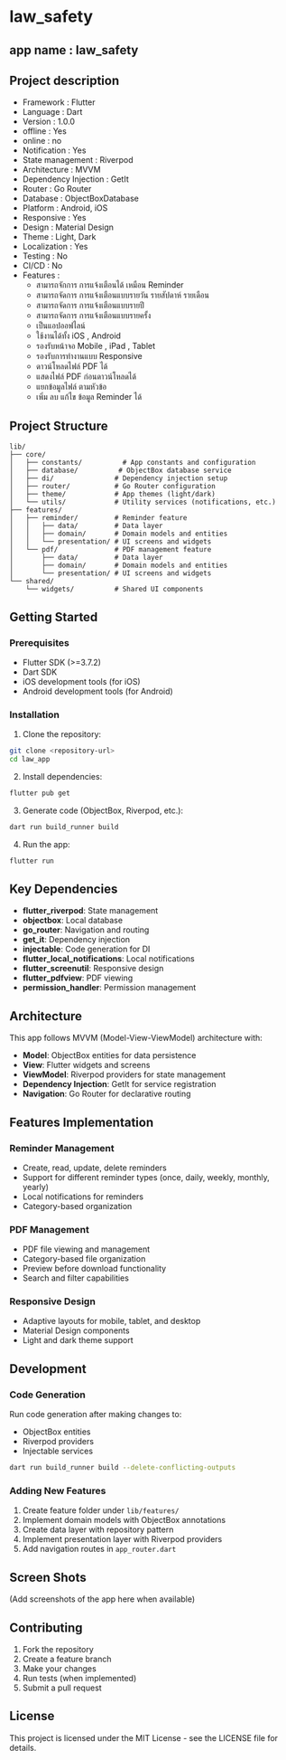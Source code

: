 # law_safety

## app name : law_safety

## Project description

- Framework : Flutter
- Language : Dart
- Version : 1.0.0
- offline : Yes
- online : no
- Notification : Yes
- State management : Riverpod
- Architecture : MVVM
- Dependency Injection : GetIt
- Router : Go Router
- Database : ObjectBoxDatabase
- Platform : Android, iOS
- Responsive : Yes
- Design : Material Design
- Theme : Light, Dark
- Localization : Yes
- Testing : No
- CI/CD : No
- Features :
  - สามารถจักการ การแจ้งเตือนได้ เหมือน Reminder
  - สามารถจัดการ การแจ้งเตือนแบบรายวัน รายสัปดาห์ รายเดือน
  - สามารถจัดการ การแจ้งเตือนแบบรายปี
  - สามารถจัดการ การแจ้งเตือนแบบรายครั้ง
  - เป็นแอปออฟไลน์
  - ใช้งานได้ทั้ง iOS , Android
  - รองรับหน้าจอ Mobile , iPad , Tablet
  - รองรับการทำงานแบบ Responsive
  - ดาวน์โหลดไฟล์ PDF ได้
  - แสดงไฟล์ PDF ก่อนดาวน์โหลดได้
  - แยกข้อมูลไฟล์ ตามหัวข้อ
  - เพิ่ม ลบ แก้ไข ข้อมูล Reminder ได้

## Project Structure

```
lib/
├── core/
│   ├── constants/          # App constants and configuration
│   ├── database/          # ObjectBox database service
│   ├── di/               # Dependency injection setup
│   ├── router/           # Go Router configuration
│   ├── theme/            # App themes (light/dark)
│   └── utils/            # Utility services (notifications, etc.)
├── features/
│   ├── reminder/         # Reminder feature
│   │   ├── data/         # Data layer
│   │   ├── domain/       # Domain models and entities
│   │   └── presentation/ # UI screens and widgets
│   └── pdf/              # PDF management feature
│       ├── data/         # Data layer
│       ├── domain/       # Domain models and entities
│       └── presentation/ # UI screens and widgets
└── shared/
    └── widgets/          # Shared UI components
```

## Getting Started

### Prerequisites

- Flutter SDK (>=3.7.2)
- Dart SDK
- iOS development tools (for iOS)
- Android development tools (for Android)

### Installation

1. Clone the repository:

```bash
git clone <repository-url>
cd law_app
```

2. Install dependencies:

```bash
flutter pub get
```

3. Generate code (ObjectBox, Riverpod, etc.):

```bash
dart run build_runner build
```

4. Run the app:

```bash
flutter run
```

## Key Dependencies

- **flutter_riverpod**: State management
- **objectbox**: Local database
- **go_router**: Navigation and routing
- **get_it**: Dependency injection
- **injectable**: Code generation for DI
- **flutter_local_notifications**: Local notifications
- **flutter_screenutil**: Responsive design
- **flutter_pdfview**: PDF viewing
- **permission_handler**: Permission management

## Architecture

This app follows MVVM (Model-View-ViewModel) architecture with:

- **Model**: ObjectBox entities for data persistence
- **View**: Flutter widgets and screens
- **ViewModel**: Riverpod providers for state management
- **Dependency Injection**: GetIt for service registration
- **Navigation**: Go Router for declarative routing

## Features Implementation

### Reminder Management

- Create, read, update, delete reminders
- Support for different reminder types (once, daily, weekly, monthly, yearly)
- Local notifications for reminders
- Category-based organization

### PDF Management

- PDF file viewing and management
- Category-based file organization
- Preview before download functionality
- Search and filter capabilities

### Responsive Design

- Adaptive layouts for mobile, tablet, and desktop
- Material Design components
- Light and dark theme support

## Development

### Code Generation

Run code generation after making changes to:

- ObjectBox entities
- Riverpod providers
- Injectable services

```bash
dart run build_runner build --delete-conflicting-outputs
```

### Adding New Features

1. Create feature folder under `lib/features/`
2. Implement domain models with ObjectBox annotations
3. Create data layer with repository pattern
4. Implement presentation layer with Riverpod providers
5. Add navigation routes in `app_router.dart`

## Screen Shots

(Add screenshots of the app here when available)

## Contributing

1. Fork the repository
2. Create a feature branch
3. Make your changes
4. Run tests (when implemented)
5. Submit a pull request

## License

This project is licensed under the MIT License - see the LICENSE file for details.
